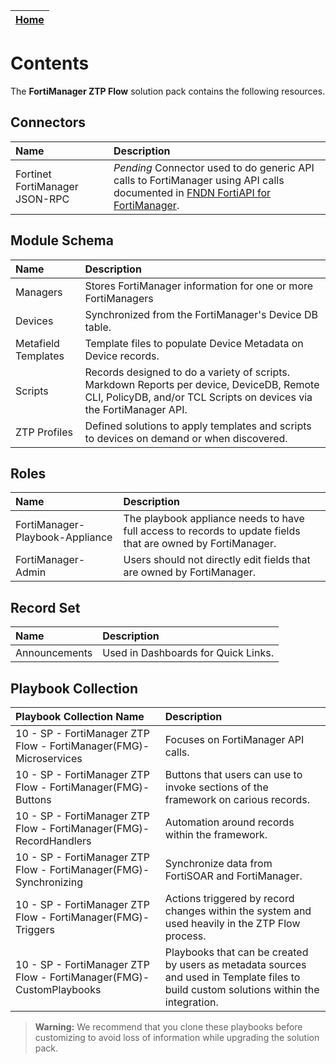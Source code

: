 | [Home](../README.md) |
|----------------------|

# Contents

The **FortiManager ZTP Flow** solution pack contains the following resources.

## Connectors

|**Name**|**Description**|
| :- | :- |
| Fortinet FortiManager JSON-RPC  |  _Pending_ Connector used to do generic API calls to FortiManager using API calls documented in [FNDN FortiAPI for FortiManager](https://fndn.fortinet.net/index.php?/fortiapi/5-fortimanager/). |

## Module Schema

|**Name**|**Description**|
| :- | :- |
| Managers | Stores FortiManager information for one or more FortiManagers |
| Devices | Synchronized from the FortiManager's Device DB table. |
| Metafield Templates | Template files to populate Device Metadata on Device records. |
| Scripts | Records designed to do a variety of scripts. Markdown Reports per device, DeviceDB, Remote CLI, PolicyDB, and/or TCL Scripts on devices via the FortiManager API. |
| ZTP Profiles | Defined solutions to apply templates and scripts to devices on demand or when discovered. |
   
## Roles

|**Name**|**Description**|
| :- | :- |
| FortiManager-Playbook-Appliance | The playbook appliance needs to have full access to records to update fields that are owned by FortiManager.  |
| FortiManager-Admin | Users should not directly edit fields that are owned by FortiManager. |

## Record Set

|**Name**|**Description**|
| :- | :- |
|  Announcements  |  Used in Dashboards for Quick Links.  |

## Playbook Collection

|**Playbook Collection Name**|**Description**|
| :- | :- |
| 10 - SP - FortiManager ZTP Flow - FortiManager(FMG)-Microservices | Focuses on FortiManager API calls. |
| 10 - SP - FortiManager ZTP Flow - FortiManager(FMG)-Buttons | Buttons that users can use to invoke sections of the framework on carious records. |
| 10 - SP - FortiManager ZTP Flow - FortiManager(FMG)-RecordHandlers | Automation around records within the framework. |
| 10 - SP - FortiManager ZTP Flow - FortiManager(FMG)-Synchronizing | Synchronize data from FortiSOAR and FortiManager. |
| 10 - SP - FortiManager ZTP Flow - FortiManager(FMG)-Triggers | Actions triggered by record changes within the system and used heavily in the ZTP Flow process. |
| 10 - SP - FortiManager ZTP Flow - FortiManager(FMG)-CustomPlaybooks | Playbooks that can be created by users as metadata sources and used in Template files to build custom solutions within the integration. |

>**Warning:** We recommend that you clone these playbooks before customizing to avoid loss of information while upgrading the solution pack.